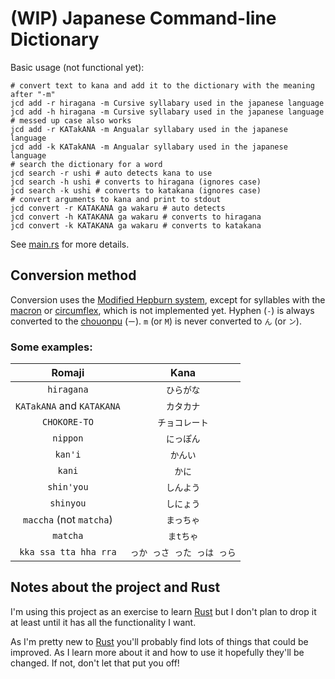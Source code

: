 # (WIP) Japanese Command-line Dictionary

Basic usage (not functional yet):

```shell
# convert text to kana and add it to the dictionary with the meaning after "-m"
jcd add -r hiragana -m Cursive syllabary used in the japanese language
jcd add -h hiragana -m Cursive syllabary used in the japanese language
# messed up case also works
jcd add -r KATakANA -m Angualar syllabary used in the japanese language
jcd add -k KATakANA -m Angualar syllabary used in the japanese language
# search the dictionary for a word
jcd search -r ushi # auto detects kana to use
jcd search -h ushi # converts to hiragana (ignores case)
jcd search -k ushi # converts to katakana (ignores case)
# convert arguments to kana and print to stdout
jcd convert -r KATAKANA ga wakaru # auto detects
jcd convert -h KATAKANA ga wakaru # converts to hiragana
jcd convert -k KATAKANA ga wakaru # converts to katakana
```

See [main.rs][main] for more details.

## Conversion method

Conversion uses the [Modified Hepburn system][0], except for
syllables with the [macron][1] or [circumflex][2], which is
not implemented yet.
Hyphen (`-`) is always converted to the [chouonpu][3] (`ー`).
`m` (or `M`) is never converted to `ん` (or `ン`).

### Some examples:

| Romaji                    | Kana                       |
| :-----------------------: | :------------------------: |
| `hiragana`                | `ひらがな`                 |
| `KATakANA` and `KATAKANA` | `カタカナ`                 |
| `CHOKORE-TO`              | `チョコレート`             |
| `nippon`                  | `にっぽん`                 |
| `kan'i`                   | `かんい`                   |
| `kani`                    | `かに`                     |
| `shin'you`                | `しんよう`                 |
| `shinyou`                 | `しにょう`                 |
| `maccha` (not `matcha`)   | `まっちゃ`                 |
| `matcha`                  | `まtちゃ`                  |
| `kka ssa tta hha rra`     | `っか っさ った っは っら` |

## Notes about the project and Rust

I'm using this project as an exercise to learn [Rust][4] but
I don't plan to drop it at least until it has all the
functionality I want.

As I'm pretty new to [Rust][4] you'll probably find lots of
things that could be improved. As I learn more about it and
how to use it hopefully they'll be changed. If not, don't
let that put you off!

[0]: https://en.wikipedia.org/wiki/Hepburn_romanization#Variants_of_Hepburn_romanization
[1]: https://en.wikipedia.org/wiki/Macron
[2]: https://en.wikipedia.org/wiki/Circumflex
[3]: https://en.wikipedia.org/wiki/Ch%C5%8Donpu
[4]: https://www.rust-lang.org
[main]: src/main.rs
